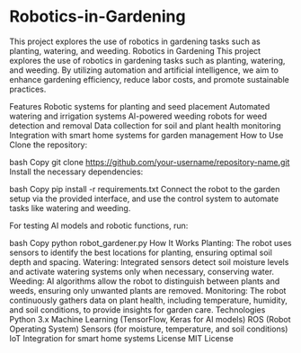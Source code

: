 # Robotics-in-Gardening
This project explores the use of robotics in gardening tasks such as planting, watering, and weeding.
Robotics in Gardening
This project explores the use of robotics in gardening tasks such as planting, watering, and weeding. By utilizing automation and artificial intelligence, we aim to enhance gardening efficiency, reduce labor costs, and promote sustainable practices.

Features
Robotic systems for planting and seed placement
Automated watering and irrigation systems
AI-powered weeding robots for weed detection and removal
Data collection for soil and plant health monitoring
Integration with smart home systems for garden management
How to Use
Clone the repository:

bash
Copy
git clone https://github.com/your-username/repository-name.git
Install the necessary dependencies:

bash
Copy
pip install -r requirements.txt
Connect the robot to the garden setup via the provided interface, and use the control system to automate tasks like watering and weeding.

For testing AI models and robotic functions, run:

bash
Copy
python robot_gardener.py
How It Works
Planting: The robot uses sensors to identify the best locations for planting, ensuring optimal soil depth and spacing.
Watering: Integrated sensors detect soil moisture levels and activate watering systems only when necessary, conserving water.
Weeding: AI algorithms allow the robot to distinguish between plants and weeds, ensuring only unwanted plants are removed.
Monitoring: The robot continuously gathers data on plant health, including temperature, humidity, and soil conditions, to provide insights for garden care.
Technologies
Python 3.x
Machine Learning (TensorFlow, Keras for AI models)
ROS (Robot Operating System)
Sensors (for moisture, temperature, and soil conditions)
IoT Integration for smart home systems
License
MIT License

